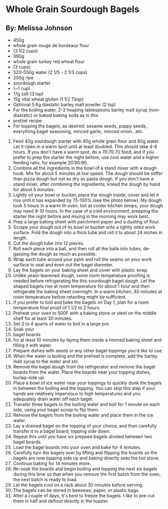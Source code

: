 # Whole Grain Sourdough Bagels
## By: Melissa Johnson

* 450g
* whole grain rouge de bordeaux flour
* (3 1/2 cups)
* 390g
* whole grain turkey red wheat flour
* (3 cups)
* 520-550g water (2 1/5 - 2 1/3 cups)
* 200g ripe
* sourdough starter
* (~1 cup)
* 17g salt (3 tsp)
* 15g vital wheat gluten (1 1/2 Tbsp)
* Optional 5.6g diastatic barley malt powder (2 tsp)
* For the boiling water, 2-3 heaping tablespoons barley malt syrup (non-diastatic) or baked baking soda as in this
* pretzel recipe
* For topping the bagels, as desired: sesame seeds, poppy seeds, everything bagel seasoning, minced garlic, minced onion...etc.

1. Feed 40g sourdough starter with 80g whole grain flour and 80g water. Let it ripen in a warm spot until at least doubled. This should take 4-6 hours. If you don't have a warm spot, do a 70:70:70 feed; and if you prefer to prep the starter the night before, use cool water and a higher feeding ratio, for example 20:90:90.
2. Combine all the ingredients in the bowl of a stand mixer with a dough hook. Mix for about 5 minutes at low speed. The dough should be stiffer than pizza dough but not as dry as pasta dough. If you don't have a stand mixer, after combining the ingredients, knead the dough by hand for about 5 minutes.
3. Lightly oil your bowl or bucket, place the dough inside, cover and let it rise until it has expanded by 75-100% (see the photo below). My dough took 5 hours in a warm lit-oven, but at cooler kitchen temps, your dough may need 8-10 hours. In the case of a cold environment, prepping the starter the night before and mixing in the morning may work best.
4. Prep a large baking sheet with parchment paper and a dusting of flour.
5. Scrape your dough out of its bowl or bucket onto a lightly oiled work surface. Fold the dough into a thick tube and roll it to about 24 inches in length.
6. Cut the dough tube into 12 pieces.
7. Roll each piece into a ball, and then roll all the balls into tubes, de-gassing the dough as much as possible.
8. Wrap each tube around your palm and roll the seams on your work surface to seal and even out the bagel diameter.
9. Lay the bagels on your baking sheet and cover with plastic wrap.
10. Unlike yeast-leavened dough, some room temperature proofing is needed before refrigerating the this sourdough bagel dough. Let the shaped bagels rise at room temperature for about 1 hour and then refrigerate the baking sheet overnight. In a warm kitchen, 40 minutes at room temperature before retarding might be sufficient.
11. If you prefer to boil and bake the bagels on Day 1, plan for a room temperature final proof of 1 1/2 to 2 hours.
12. Preheat your oven to 500F with a baking stone or steel on the middle shelf for at least 30 minutes.
13. Set 3 to 4 quarts of water to boil in a large pot.
14. Soak your
15. bagel boards
16. for at least 10 minutes by laying them inside a rimmed baking sheet and filling it with water.
17. Prepare dishes with seeds or any other bagel toppings you'd like to use.
18. When the water is boiling and the preheat is complete, add the barley malt syrup to the water and stir.
19. Remove the bagel dough from the refrigerator and remove the bagel boards from the water. Place the boards near your topping dishes, burlap-side up.
20. Place a bowl of ice water near your toppings to quickly dunk the bagels in between the boiling and the topping. You can skip this step if your hands are relatively impervious to high temperatures and you adequately drain water off each bagel.
21. Transfer three bagels to the boiling water and boil for 1 minute on each side, using your bagel scoop to flip them.
22. Remove the bagels from the boiling water and place them in the ice water.
23. Lay a drained bagel on the topping of your choice, and then carefully transfer it to a bagel board, topping side down.
24. Repeat this until you have six prepped bagels divided between two bagel boards.
25. Load the bagel boards into your oven and bake for 4 minutes.
26. Carefully turn the bagels over by lifting and flipping the boards so the bagels are now topping side up and baking directly onto the hot stone.
27. Continue baking for 14 minutes more.
28. Re-soak the boards and begin boiling and topping the next six bagels during this time so that when you remove the first batch from the oven, the next batch is ready to load.
29. Let the bagels cool on a rack about 30 minutes before serving.
30. The bagels can be stored in beeswax, paper, or plastic bags.
31. After a couple of days, it's best to freeze the bagels. I like to pre-cut them in half and defrost directly in the toaster.
